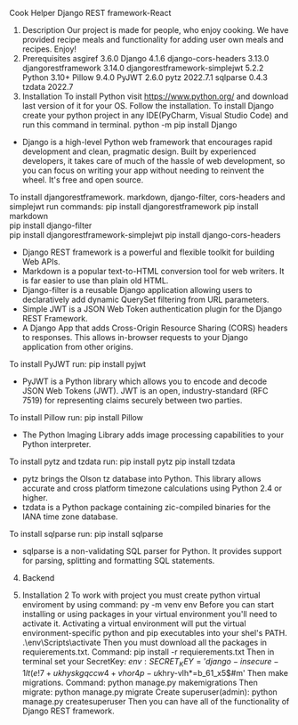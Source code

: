 Cook Helper Django REST framework-React
1. Description
Our project is made for people, who enjoy cooking. We have provided recipe meals and functionality for adding user own meals and recipes. Enjoy!
2. Prerequisites
asgiref 3.6.0
Django 4.1.6
django-cors-headers 3.13.0
djangorestframework 3.14.0
djangorestframework-simplejwt 5.2.2
Python 3.10+
Pillow 9.4.0
PyJWT 2.6.0
pytz 2022.7.1
sqlparse 0.4.3
tzdata 2022.7
3. Installation
To install Python visit https://www.python.org/ and download last version of it for your OS. Follow the installation.
To install Django create your python project in any IDE(PyCharm, Visual Studio Code) and run this command in terminal.
python -m pip install Django
- Django is a high-level Python web framework that encourages rapid development and clean, pragmatic design. Built by experienced developers, it takes care of much of the hassle of web development, so you can focus on writing your app without needing to reinvent the wheel. It's free and open source.

To install djangorestframework. markdown, django-filter, cors-headers and simplejwt run commands:
pip install djangorestframework
pip install markdown      
pip install django-filter  
pip install djangorestframework-simplejwt
pip install django-cors-headers
- Django REST framework is a powerful and flexible toolkit for building Web APIs. 
- Markdown is a popular text-to-HTML conversion tool for web writers. It is far easier to use than plain old HTML. 
- Django-filter is a reusable Django application allowing users to declaratively add dynamic QuerySet filtering from URL parameters. 
- Simple JWT is a JSON Web Token authentication plugin for the Django REST Framework. 
- A Django App that adds Cross-Origin Resource Sharing (CORS) headers to responses. This allows in-browser requests to your Django application from other origins.

To install PyJWT run:
pip install pyjwt
- PyJWT is a Python library which allows you to encode and decode JSON Web Tokens (JWT). JWT is an open, industry-standard (RFC 7519) for representing claims securely between two parties.

To install Pillow run:
pip install Pillow
- The Python Imaging Library adds image processing capabilities to your Python interpreter.

To install pytz and tzdata run:
pip install pytz
pip install tzdata
- pytz brings the Olson tz database into Python. This library allows accurate and cross platform timezone calculations using Python 2.4 or higher.
- tzdata is a Python package containing zic-compiled binaries for the IANA time zone database.

To install sqlparse run:
pip install sqlparse
- sqlparse is a non-validating SQL parser for Python. It provides support for parsing, splitting and formatting SQL statements.

4. Backend

5. Installation 2
To work with project you must create python virtual enviroment by using command:
py -m venv env
Before you can start installing or using packages in your virtual environment you'll need to activate it. Activating a virtual environment will put the virtual environment-specific python and pip executables into your shel's PATH.
.\env\Scripts\activate
Then you must download all the packages in requierements.txt. Command:
pip install -r requierements.txt
Then in terminal set your SecretKey:
$env:SECRET_KEY='django-insecure-1lt(e!7+ukhyskgqccw4+vhor4p-u$khry-vlh*=b_61_x5$#m'
Then make migrations. Command:
python manage.py makemigrations 
Then migrate:
python manage.py migrate
Create superuser(admin):
python manage.py createsuperuser
Then you can have all of the functionality of Django REST framework.

